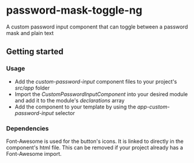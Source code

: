 # password-mask-toggle-ng

A custom password input component that can toggle between a password mask and plain text

## Getting started

### Usage

* Add the *custom-password-input* component files to your project's *src/app* folder
* Import the *CustomPasswordInputComponent* into your desired module and add it to the module's *declarations* array
* Add the component to your template by using the *app-custom-password-input* selector

### Dependencies
Font-Awesome is used for the button's icons. It is linked to directly in the component's html file. This can be removed if your project already has a Font-Awesome import.